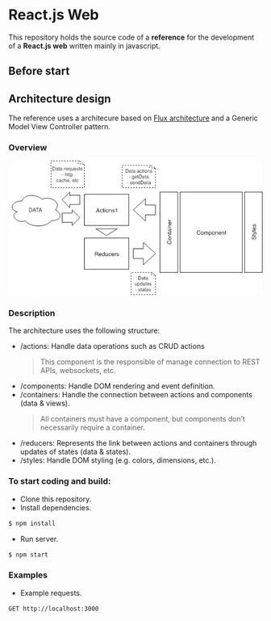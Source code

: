# React.js Web

This repository holds the source code of a **reference** for the development of a **React.js web** written mainly in javascript.

## Before start ##

## Architecture design

The reference uses a architecure based on [Flux architecture](https://facebook.github.io/flux/docs/in-depth-overview.html) and a Generic Model View Controller pattern.

### Overview 

![alt architecture](./public/dev/architecture.jpg)

### Description

The architecture uses the following structure:

  - /actions: Handle data operations such as CRUD actions
    > This component is the responsible of manage connection to REST APIs, websockets, etc.
  - /components: Handle DOM rendering and event definition.
  - /containers: Handle the connection between actions and components (data & views).
    > All containers must have a component, but components don’t necessarily require a container.
  - /reducers: Represents the link between actions and containers through updates of states (data & states).
  - /styles: Handle DOM styling (e.g. colors, dimensions, etc.).


### To start coding and build:

 * Clone this repository.
 * Install dependencies.
 ```bash
 $ npm install
 ```
 * Run server.
 ```bash
 $ npm start
 ```

  ### Examples

  * Example requests. 
 ```bash
 GET http://localhost:3000
 ```


